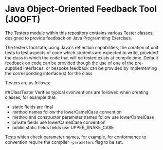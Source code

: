 # Java Object-Oriented Feedback Tool (JOOFT)

The Testers module within this repository contains various Tester classes, designed to provide feedback on Java Programming Exercises.

The testers facilitate, using Java's reflection capabilities, the creation of unit tests to test aspects of code which students are expected to write, 
provided the class in which the code that will be tested exists at compile time. Default feedback on code can be provided though the use of one of the 
pre-supplied interfaces, or bespoke feedback can be provided by implementing the corresponding interface(s) for the class

Testers are as follows:

##ClassTester
Verifies typical cvonventions are followed when creating classes, for example that:
- static fields are final
- method names follow the lowerCamelCase convention
- method and constructor parameter names follow use lowerCamelCase
- private fields use lowerCamelCase convention
- public static fields fields use UPPER_SNAKE_CASE



Tests which check parameter names, for example, for conformance to convention require the compiler `-parameters` flag to be set.
